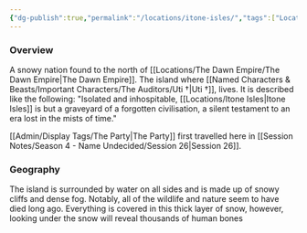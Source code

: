 ```yaml
---
{"dg-publish":true,"permalink":"/locations/itone-isles/","tags":["Location"],"noteIcon":"","created":"2024-08-03T21:38:18.329+01:00","updated":"2024-12-20T23:39:41.854+00:00"}
---
```


### Overview
A snowy nation found to the north of [[Locations/The Dawn Empire/The Dawn Empire\|The Dawn Empire]]. The island where [[Named Characters & Beasts/Important Characters/The Auditors/Uti †\|Uti †]], lives. It is described like the following: "Isolated and inhospitable, [[Locations/Itone Isles\|Itone Isles]] is but a graveyard of a forgotten civilisation, a silent testament to an era lost in the mists of time."

[[Admin/Display Tags/The Party\|The Party]] first travelled here in [[Session Notes/Season 4 - Name Undecided/Session 26\|Session 26]].

### Geography
The island is surrounded by water on all sides and is made up of snowy cliffs and dense fog. Notably, all of the wildlife and nature seem to have died long ago. Everything is covered in this thick layer of snow, however, looking under the snow will reveal thousands of human bones 